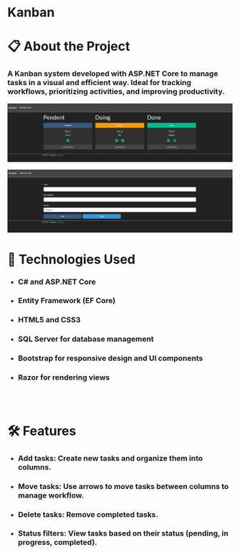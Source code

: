 # **Kanban**
# 📋 About the Project
### A **Kanban system** developed with **ASP.NET Core** to manage tasks in a visual and efficient way. Ideal for tracking workflows, prioritizing activities, and improving productivity.
![alt](images/KanbanImg1.png)

![alt](images/KanbanImg2.png)

# 🚀 Technologies Used

- ### **C#** and **ASP.NET Core**
- ### **Entity Framework** (EF Core)
- ### **HTML5** and **CSS3**
- ### **SQL Server** for database management
- ### **Bootstrap** for responsive design and UI components
- ### **Razor** for rendering views

<br>
<br>

# 🛠️ Features
- ### **Add tasks**: Create new tasks and organize them into columns.
- ### **Move tasks**: Use arrows to move tasks between columns to manage workflow.
- ### **Delete tasks**: Remove completed tasks.
- ### **Status filters**: View tasks based on their status (pending, in progress, completed).